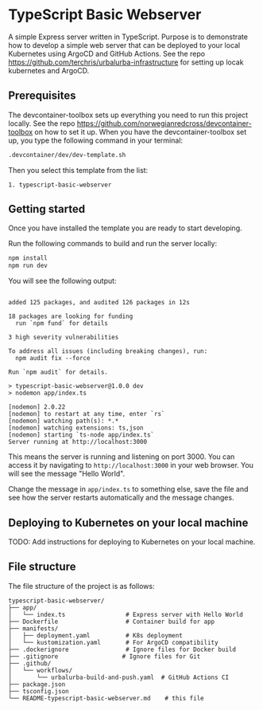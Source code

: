 # TypeScript Basic Webserver

A simple Express server written in TypeScript.
Purpose is to demonstrate how to develop a simple web server that can be deployed to your local Kubernetes using ArgoCD and GitHub Actions.
See the repo https://github.com/terchris/urbalurba-infrastructure for setting up locak kubernetes and ArgoCD.

## Prerequisites

The devcontainer-toolbox sets up everything you need to run this project locally.
See the repo https://github.com/norwegianredcross/devcontainer-toolbox on how to set it up.
When you have the devcontainer-toolbox set up, you type the following command in your terminal:

```bash
.devcontainer/dev/dev-template.sh
```

Then you select this template from the list:

```plaintext
1. typescript-basic-webserver
````

## Getting started

Once you have installed the template you are ready to start developing.

Run the following commands to build and run the server locally:

```bash
npm install
npm run dev
```

You will see the following output:

```plaintext

added 125 packages, and audited 126 packages in 12s

18 packages are looking for funding
  run `npm fund` for details

3 high severity vulnerabilities

To address all issues (including breaking changes), run:
  npm audit fix --force

Run `npm audit` for details.

> typescript-basic-webserver@1.0.0 dev
> nodemon app/index.ts

[nodemon] 2.0.22
[nodemon] to restart at any time, enter `rs`
[nodemon] watching path(s): *.*
[nodemon] watching extensions: ts,json
[nodemon] starting `ts-node app/index.ts`
Server running at http://localhost:3000
```

This means the server is running and listening on port 3000. You can access it by navigating to `http://localhost:3000` in your web browser.
You will see the message "Hello World".

Change the message in `app/index.ts` to something else, save the file and see how the server restarts automatically and the message changes.

## Deploying to Kubernetes on your local machine

TODO: Add instructions for deploying to Kubernetes on your local machine.


## File structure

The file structure of the project is as follows:

```plaintext
typescript-basic-webserver/
├── app/
│   └── index.ts                 # Express server with Hello World
├── Dockerfile                   # Container build for app
├── manifests/
│   ├── deployment.yaml          # K8s deployment
│   └── kustomization.yaml       # For ArgoCD compatibility
├── .dockerignore                # Ignore files for Docker build
├── .gitignore                  # Ignore files for Git
├── .github/
│   └── workflows/
│       └── urbalurba-build-and-push.yaml  # GitHub Actions CI
├── package.json
├── tsconfig.json
└── README-typescript-basic-webserver.md    # this file
```
